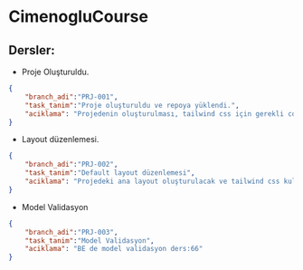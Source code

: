# CimenogluCourse

## Dersler: 

- Proje Oluşturuldu.  
  
```json
{
    "branch_adi":"PRJ-001",
    "task_tanim":"Proje oluşturuldu ve repoya yüklendi.",
    "aciklama": "Projedenin oluşturulması, tailwind css için gerekli configuration ların yapılması ve projenin hazır hale getirilmesi."
}
```  

- Layout düzenlemesi.  
  
```json
{
    "branch_adi":"PRJ-002",
    "task_tanim":"Default layout düzenlemesi",
    "aciklama": "Projedeki ana layout oluşturulacak ve tailwind css kullanılacak."
}
```  

- Model Validasyon 
  
```json
{
    "branch_adi":"PRJ-003",
    "task_tanim":"Model Validasyon",
    "aciklama": "BE de model validasyon ders:66"
}
```  